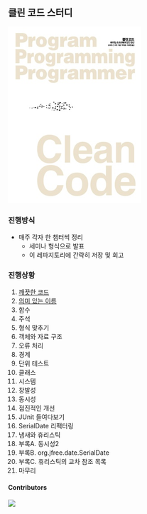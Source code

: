 ## 클린 코드 스터디

![Cover](assets/cover.jpg)

### 진행방식

- 매주 각자 한 챕터씩 정리
  - 세미나 형식으로 발표
  - 이 레파지토리에 간략히 저장 및 회고

### 진행상황

1. [깨끗한 코드](20200920/chapter1.md)
2. [의미 있는 이름](20200920/chapter2.md)
3. 함수
4. 주석
5. 형식 맞추기
6. 객체와 자료 구조
7. 오류 처리
8. 경계
9. 단위 테스트
10. 클래스
11. 시스템
12. 창발성
13. 동시성
14. 점진적인 개선
15. JUnit 들여다보기
16. SerialDate 리팩터링
17. 냄새와 휴리스틱
18. 부록A. 동시성2
19. 부록B. org.jfree.date.SerialDate
20. 부록C. 휴리스틱의 교차 참조 목록
21. 마무리

#### Contributors

<a href="https://github.com/Road-of-CODEr/clean-code/graphs/contributors">
  <img src="https://contributors-img.web.app/image?repo=Road-of-CODEr/clean-code" />
</a>
